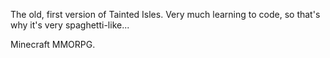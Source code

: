 The old, first version of Tainted Isles. Very much learning to code, so that's why it's very spaghetti-like...

Minecraft MMORPG.

